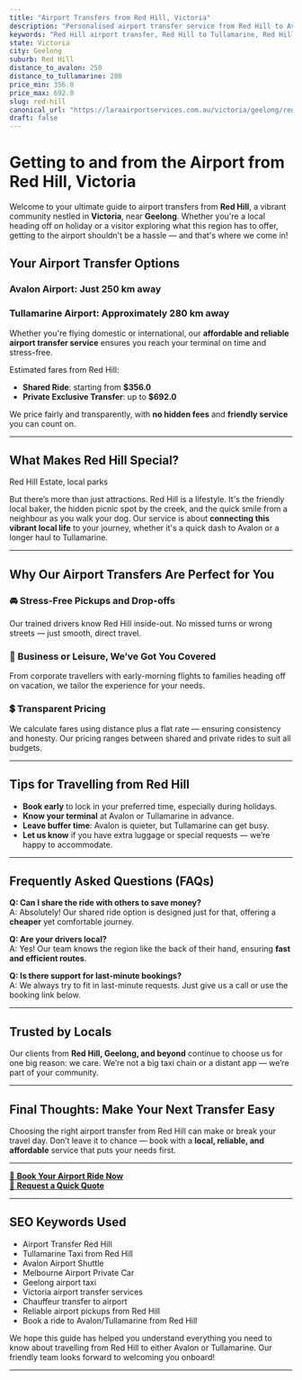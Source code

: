 ```yaml
---
title: "Airport Transfers from Red Hill, Victoria"
description: "Personalised airport transfer service from Red Hill to Avalon and Tullamarine airports. Enjoy a smooth, affordable ride with us!"
keywords: "Red Hill airport transfer, Red Hill to Tullamarine, Red Hill to Avalon, airport taxi Red Hill, private airport transfer Red Hill, shared ride Red Hill, Red Hill transfers, airport shuttle Red Hill, book Red Hill airport taxi, affordable Red Hill airport transfer, Red Hill airport transfer service, airport transfer Geelong, airport transfer Melbourne, Melbourne airport taxi, airport transfers Victoria, Tullamarine airport shuttle, Avalon airport transfers, Melbourne private transfer, airport transport services Melbourne"
state: Victoria
city: Geelong
suburb: Red Hill
distance_to_avalon: 250
distance_to_tullamarine: 280
price_min: 356.0
price_max: 692.0
slug: red-hill
canonical_url: "https://laraairportservices.com.au/victoria/geelong/red-hill/"
draft: false
---
```


# Getting to and from the Airport from Red Hill, Victoria

Welcome to your ultimate guide to airport transfers from **Red Hill**, a vibrant community nestled in **Victoria**, near **Geelong**. Whether you're a local heading off on holiday or a visitor exploring what this region has to offer, getting to the airport shouldn't be a hassle — and that's where we come in!

## Your Airport Transfer Options

### Avalon Airport: Just 250 km away  
### Tullamarine Airport: Approximately 280 km away

Whether you're flying domestic or international, our **affordable and reliable airport transfer service** ensures you reach your terminal on time and stress-free.

Estimated fares from Red Hill:
- **Shared Ride**: starting from **$356.0**
- **Private Exclusive Transfer**: up to **$692.0**

We price fairly and transparently, with **no hidden fees** and **friendly service** you can count on.

---

## What Makes Red Hill Special?

Red Hill Estate, local parks

But there’s more than just attractions. Red Hill is a lifestyle. It's the friendly local baker, the hidden picnic spot by the creek, and the quick smile from a neighbour as you walk your dog. Our service is about **connecting this vibrant local life** to your journey, whether it's a quick dash to Avalon or a longer haul to Tullamarine.

---

## Why Our Airport Transfers Are Perfect for You

### 🚘 Stress-Free Pickups and Drop-offs
Our trained drivers know Red Hill inside-out. No missed turns or wrong streets — just smooth, direct travel.

### 💼 Business or Leisure, We’ve Got You Covered
From corporate travellers with early-morning flights to families heading off on vacation, we tailor the experience for your needs.

### 💲 Transparent Pricing
We calculate fares using distance plus a flat rate — ensuring consistency and honesty. Our pricing ranges between shared and private rides to suit all budgets.

---

## Tips for Travelling from Red Hill

- **Book early** to lock in your preferred time, especially during holidays.
- **Know your terminal** at Avalon or Tullamarine in advance.
- **Leave buffer time**: Avalon is quieter, but Tullamarine can get busy.
- **Let us know** if you have extra luggage or special requests — we’re happy to accommodate.

---

## Frequently Asked Questions (FAQs)

**Q: Can I share the ride with others to save money?**  
A: Absolutely! Our shared ride option is designed just for that, offering a **cheaper** yet comfortable journey.

**Q: Are your drivers local?**  
A: Yes! Our team knows the region like the back of their hand, ensuring **fast and efficient routes**.

**Q: Is there support for last-minute bookings?**  
A: We always try to fit in last-minute requests. Just give us a call or use the booking link below.

---

## Trusted by Locals

Our clients from **Red Hill, Geelong, and beyond** continue to choose us for one big reason: we care. We’re not a big taxi chain or a distant app — we’re part of your community.

---

## Final Thoughts: Make Your Next Transfer Easy

Choosing the right airport transfer from Red Hill can make or break your travel day. Don’t leave it to chance — book with a **local, reliable, and affordable** service that puts your needs first.

---

[📅 **Book Your Airport Ride Now**](https://laraairportservices.square.site/s/appointments)  
[📧 **Request a Quick Quote**](https://laraairportservices.square.site/contact-us)

---

## SEO Keywords Used
- Airport Transfer Red Hill
- Tullamarine Taxi from Red Hill
- Avalon Airport Shuttle
- Melbourne Airport Private Car
- Geelong airport taxi
- Victoria airport transfer services
- Chauffeur transfer to airport
- Reliable airport pickups from Red Hill
- Book a ride to Avalon/Tullamarine from Red Hill

We hope this guide has helped you understand everything you need to know about travelling from Red Hill to either Avalon or Tullamarine. Our friendly team looks forward to welcoming you onboard!

---
